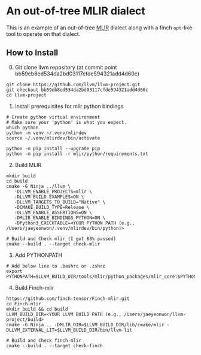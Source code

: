 # An out-of-tree MLIR dialect

This is an example of an out-of-tree [MLIR](https://mlir.llvm.org/) dialect along with a finch `opt`-like tool to operate on that dialect.

## How to Install

0. Git clone llvm repository (at commit point bb59eb8ed534da2bd03117cfde594321add4d60c)
```
git clone https://github.com/llvm/llvm-project.git
git checkout bb59eb8ed534da2bd03117cfde594321add4d60c
cd llvm-project
```

1. Install prerequisites for mlir python bindings

```
# Create python virtual environment
# Make sure your 'python' is what you expect.
which python
python -m venv ~/.venv/mlirdev
source ~/.venv/mlirdev/bin/activate

python -m pip install --upgrade pip
python -m pip install -r mlir/python/requirements.txt
```

2. Build MLIR

```
mkdir build
cd build
cmake -G Ninja ../llvm \                                                                                                                                                  
   -DLLVM_ENABLE_PROJECTS=mlir \
   -DLLVM_BUILD_EXAMPLES=ON \
   -DLLVM_TARGETS_TO_BUILD="Native" \
   -DCMAKE_BUILD_TYPE=Release \
   -DLLVM_ENABLE_ASSERTIONS=ON \
   -DMLIR_ENABLE_BINDINGS_PYTHON=ON \
   -DPython3_EXECUTABLE=<YOUR PYTHON PATH (e.g., /Users/jaeyeonwon/.venv/mlirdev/bin/python)>

# Build and Check mlir (I got 88% passed)
cmake --build . --target check-mlir

```

3. Add PYTHONPATH
```
# Add below line to .bashrc or .zshrc
export PYTHONPATH=$LLVM_BUILD_DIR/tools/mlir/python_packages/mlir_core:$PYTHONPATH
```


4. Build Finch-mlir

```
https://github.com/finch-tensor/Finch-mlir.git
cd Finch-mlir
mkdir build && cd build
LLVM_BUILD_DIR=<YOUR LLVM BUILD PATH (e.g., /Users/jaeyeonwon/llvm-project/build>
cmake -G Ninja .. -DMLIR_DIR=$LLVM_BUILD_DIR/lib/cmake/mlir -DLLVM_EXTERNAL_LIT=$LLVM_BUILD_DIR/bin/llvm-lit

# Build and Check finch-mlir
cmake --build . --target check-finch
```
